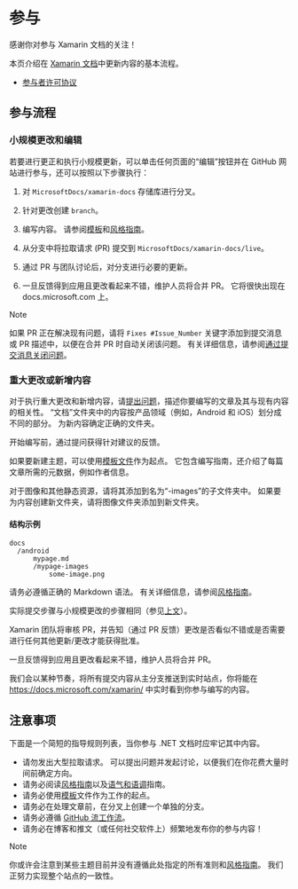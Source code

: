 # <a name="contributing"></a>参与

感谢你对参与 Xamarin 文档的关注！

本页介绍在 [Xamarin 文档](https://docs.microsoft.com/xamarin)中更新内容的基本流程。

* [参与者许可协议](LICENSE)

## <a name="process-for-contributing"></a>参与流程

### <a name="small-changes--edits"></a>小规模更改和编辑

若要进行更正和执行小规模更新，可以单击任何页面的“编辑”按钮并在 GitHub 网站进行参与，还可以按照以下步骤执行：

1. 对 `MicrosoftDocs/xamarin-docs` 存储库进行分叉。

2. 针对更改创建 `branch`。

3. 编写内容。 请参阅[模板](./contributing-guidelines/template.md)和[风格指南](./contributing-guidelines/voice-tone.md)。

4. 从分支中将拉取请求 (PR) 提交到 `MicrosoftDocs/xamarin-docs/live`。

5. 通过 PR 与团队讨论后，对分支进行必要的更新。

6. 一旦反馈得到应用且更改看起来不错，维护人员将合并 PR。 它将很快出现在 docs.microsoft.com 上。


> [!NOTE]
> 如果 PR 正在解决现有问题，请将 `Fixes #Issue_Number` 关键字添加到提交消息或 PR 描述中，以便在合并 PR 时自动关闭该问题。 有关详细信息，请参阅[通过提交消息关闭问题](https://help.github.com/articles/closing-issues-via-commit-messages/)。


### <a name="big-changes-or-new-content"></a>重大更改或新增内容

对于执行重大更改和新增内容，请[提出问题](https://github.com/MicrosoftDocs/xamarin-docs/issues)，描述你要编写的文章及其与现有内容的相关性。 “文档”文件夹中的内容按产品领域（例如，Android 和 iOS）划分成不同的部分。 为新内容确定正确的文件夹。 

开始编写前，通过提问获得针对建议的反馈。

如果要新建主题，可以使用[模板文件](./contributing-guidelines/template.md)作为起点。 它包含编写指南，还介绍了每篇文章所需的元数据，例如作者信息。

对于图像和其他静态资源，请将其添加到名为“<mypage>-images”的子文件夹中。 如果要为内容创建新文件夹，请将图像文件夹添加到新文件夹。

#### <a name="example-structure"></a>结构示例

    docs
      /android
          mypage.md
          /mypage-images
              some-image.png

请务必遵循正确的 Markdown 语法。 有关详细信息，请参阅[风格指南](./contributing-guidelines/template.md)。

实际提交步骤与小规模更改的步骤相同（参见[上文](#process-for-contributing)）。

Xamarin 团队将审核 PR，并告知（通过 PR 反馈）更改是否看似不错或是否需要进行任何其他更新/更改才能获得批准。

一旦反馈得到应用且更改看起来不错，维护人员将合并 PR。

我们会以某种节奏，将所有提交内容从主分支推送到实时站点，你将能在 https://docs.microsoft.com/xamarin/ 中实时看到你参与编写的内容。

## <a name="dos-and-donts"></a>注意事项

下面是一个简短的指导规则列表，当你参与 .NET 文档时应牢记其中内容。

- 请勿发出大型拉取请求。 可以提出问题并发起讨论，以便我们在你花费大量时间前确定方向。
- 请务必阅读[风格指南](./contributing-guidelines/template.md)以及[语气和语调](./contributing-guidelines/voice-tone.md)指南。
- 请务必使用[模板](./contributing-guidelines/template.md)文件作为工作的起点。
- 请务必在处理文章前，在分叉上创建一个单独的分支。
- 请务必遵循 [GitHub 流工作流](https://guides.github.com/introduction/flow/)。
- 请务必在博客和推文（或任何社交软件上）频繁地发布你的参与内容！

> [!NOTE]
> 你或许会注意到某些主题目前并没有遵循此处指定的所有准则和[风格指南](./contributing-guidelines/template.md)。 我们正努力实现整个站点的一致性。 


